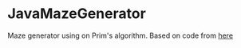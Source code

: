 # JavaMazeGenerator
Maze generator using on Prim's algorithm. Based on code from [here](https://github.com/sacert/Prim-s-Maze)
